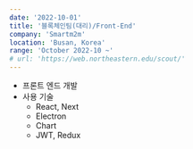 ```yaml
---
date: '2022-10-01'
title: '블록체인팀(대리)/Front-End'
company: 'Smartm2m'
location: 'Busan, Korea'
range: 'October 2022-10 ~'
# url: 'https://web.northeastern.edu/scout/'
---
```


- 프론트 엔드 개발
- 사용 기술
  - React, Next
  - Electron
  - Chart
  - JWT, Redux
